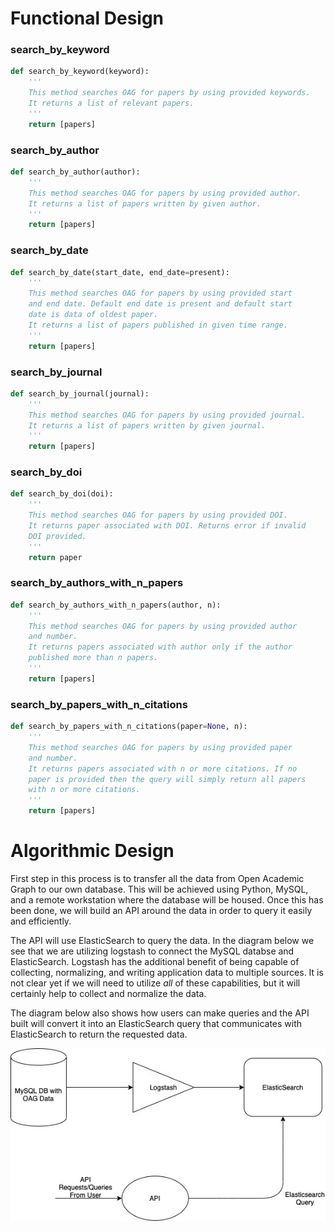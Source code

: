 # Functional Design

### search_by_keyword
```python
def search_by_keyword(keyword):
    '''
    This method searches OAG for papers by using provided keywords.
    It returns a list of relevant papers. 
    '''
    return [papers]
```

### search_by_author
```python
def search_by_author(author):
    '''
    This method searches OAG for papers by using provided author.
    It returns a list of papers written by given author. 
    '''
    return [papers]
```

### search_by_date
```python
def search_by_date(start_date, end_date=present):
    '''
    This method searches OAG for papers by using provided start
    and end date. Default end date is present and default start
    date is data of oldest paper.
    It returns a list of papers published in given time range.
    '''
    return [papers]
```

### search_by_journal
```python
def search_by_journal(journal):
    '''
    This method searches OAG for papers by using provided journal.
    It returns a list of papers written by given journal. 
    '''
    return [papers]
```

### search_by_doi
```python
def search_by_doi(doi):
    '''
    This method searches OAG for papers by using provided DOI.
    It returns paper associated with DOI. Returns error if invalid
    DOI provided.
    '''
    return paper
```

### search_by_authors_with_n_papers
```python
def search_by_authors_with_n_papers(author, n):
    '''
    This method searches OAG for papers by using provided author
    and number.
    It returns papers associated with author only if the author
    published more than n papers.
    '''
    return [papers]
```

### search_by_papers_with_n_citations
```python
def search_by_papers_with_n_citations(paper=None, n):
    '''
    This method searches OAG for papers by using provided paper
    and number.
    It returns papers associated with n or more citations. If no
    paper is provided then the query will simply return all papers
    with n or more citations.
    '''
    return [papers]
```

# Algorithmic Design
First step in this process is to transfer all the data from Open Academic Graph to our own database.
This will be achieved using Python, MySQL, and a remote workstation where the database will be housed. 
Once this has been done, we will build an API around the data in order to query it easily and efficiently.

The API will use ElasticSearch to query the data. In the diagram below we see that we are utilizing 
logstash to connect the MySQL databse and ElasticSearch. Logstash has the additional benefit of being 
capable of collecting, normalizing, and writing application data to multiple sources. It is not clear yet
if we will need to utilize *all* of these capabilities, but it will certainly help to collect and normalize
the data. 

The diagram below also shows how users can make queries and the API built will convert it into an ElasticSearch
query that communicates with ElasticSearch to return the requested data. 

![Algorithmic Design](Algorithmic%20Design.jpeg)